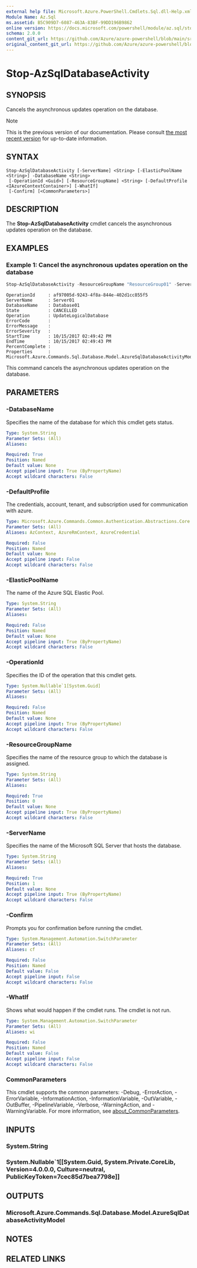```yaml
---
external help file: Microsoft.Azure.PowerShell.Cmdlets.Sql.dll-Help.xml
Module Name: Az.Sql
ms.assetid: B5C909D7-6087-463A-83BF-99DD196B9862
online version: https://docs.microsoft.com/powershell/module/az.sql/stop-azsqldatabaseactivity
schema: 2.0.0
content_git_url: https://github.com/Azure/azure-powershell/blob/main/src/Sql/Sql/help/Stop-AzSqlDatabaseActivity.md
original_content_git_url: https://github.com/Azure/azure-powershell/blob/main/src/Sql/Sql/help/Stop-AzSqlDatabaseActivity.md
---
```


# Stop-AzSqlDatabaseActivity

## SYNOPSIS
Cancels the asynchronous updates operation on the database.

> [!NOTE]
>This is the previous version of our documentation. Please consult [the most recent version](/powershell/module/az.sql/stop-azsqldatabaseactivity) for up-to-date information.

## SYNTAX

```
Stop-AzSqlDatabaseActivity [-ServerName] <String> [-ElasticPoolName <String>] -DatabaseName <String>
 [-OperationId <Guid>] [-ResourceGroupName] <String> [-DefaultProfile <IAzureContextContainer>] [-WhatIf]
 [-Confirm] [<CommonParameters>]
```

## DESCRIPTION
The **Stop-AzSqlDatabaseActivity** cmdlet cancels the asynchronous updates operation on the database.

## EXAMPLES

### Example 1: Cancel the asynchronous updates operation on the database
```powershell
Stop-AzSqlDatabaseActivity -ResourceGroupName "ResourceGroup01" -ServerName "Server01" -DatabaseName "Database01" -OperationId af97005d-9243-4f8a-844e-402d1cc855f5
```

```output
OperationId     : af97005d-9243-4f8a-844e-402d1cc855f5
ServerName      : Server01
DatabaseName    : Database01
State           : CANCELLED
Operation       : UpdateLogicalDatabase
ErrorCode       :
ErrorMessage    :
ErrorSeverity   :
StartTime       : 10/15/2017 02:49:42 PM
EndTime         : 10/15/2017 02:49:43 PM
PercentComplete : 
Properties      : Microsoft.Azure.Commands.Sql.Database.Model.AzureSqlDatabaseActivityModel+DatabaseState
```

This command cancels the asynchronous updates operation on the database.

## PARAMETERS

### -DatabaseName
Specifies the name of the database for which this cmdlet gets status.

```yaml
Type: System.String
Parameter Sets: (All)
Aliases:

Required: True
Position: Named
Default value: None
Accept pipeline input: True (ByPropertyName)
Accept wildcard characters: False
```

### -DefaultProfile
The credentials, account, tenant, and subscription used for communication with azure.

```yaml
Type: Microsoft.Azure.Commands.Common.Authentication.Abstractions.Core.IAzureContextContainer
Parameter Sets: (All)
Aliases: AzContext, AzureRmContext, AzureCredential

Required: False
Position: Named
Default value: None
Accept pipeline input: False
Accept wildcard characters: False
```

### -ElasticPoolName
The name of the Azure SQL Elastic Pool.

```yaml
Type: System.String
Parameter Sets: (All)
Aliases:

Required: False
Position: Named
Default value: None
Accept pipeline input: True (ByPropertyName)
Accept wildcard characters: False
```

### -OperationId
Specifies the ID of the operation that this cmdlet gets.

```yaml
Type: System.Nullable`1[System.Guid]
Parameter Sets: (All)
Aliases:

Required: False
Position: Named
Default value: None
Accept pipeline input: True (ByPropertyName)
Accept wildcard characters: False
```

### -ResourceGroupName
Specifies the name of the resource group to which the database is assigned.

```yaml
Type: System.String
Parameter Sets: (All)
Aliases:

Required: True
Position: 0
Default value: None
Accept pipeline input: True (ByPropertyName)
Accept wildcard characters: False
```

### -ServerName
Specifies the name of the Microsoft SQL Server that hosts the database.

```yaml
Type: System.String
Parameter Sets: (All)
Aliases:

Required: True
Position: 1
Default value: None
Accept pipeline input: True (ByPropertyName)
Accept wildcard characters: False
```

### -Confirm
Prompts you for confirmation before running the cmdlet.

```yaml
Type: System.Management.Automation.SwitchParameter
Parameter Sets: (All)
Aliases: cf

Required: False
Position: Named
Default value: False
Accept pipeline input: False
Accept wildcard characters: False
```

### -WhatIf
Shows what would happen if the cmdlet runs.
The cmdlet is not run.

```yaml
Type: System.Management.Automation.SwitchParameter
Parameter Sets: (All)
Aliases: wi

Required: False
Position: Named
Default value: False
Accept pipeline input: False
Accept wildcard characters: False
```

### CommonParameters
This cmdlet supports the common parameters: -Debug, -ErrorAction, -ErrorVariable, -InformationAction, -InformationVariable, -OutVariable, -OutBuffer, -PipelineVariable, -Verbose, -WarningAction, and -WarningVariable. For more information, see [about_CommonParameters](http://go.microsoft.com/fwlink/?LinkID=113216).

## INPUTS

### System.String

### System.Nullable`1[[System.Guid, System.Private.CoreLib, Version=4.0.0.0, Culture=neutral, PublicKeyToken=7cec85d7bea7798e]]

## OUTPUTS

### Microsoft.Azure.Commands.Sql.Database.Model.AzureSqlDatabaseActivityModel

## NOTES

## RELATED LINKS
